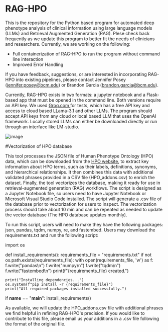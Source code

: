 # RAG-HPO
This is the repository for the Python based program for automated deep phenotype analysis of clinical information using large language models (LLMs) and Retrieval Augmented Generation (RAG). Plese check back frequently as we update this program to better fit the needs of clinicians and researchers. Currently, we are working on the following: 

- Full containerization of RAG-HPO to run the program without command line interaction
- Improved Error Handling

If you have feedback, suggestions, or are interested in incorporating RAG-HPO into existing pipelines, please contact Jennifer Posey (jennifer.posey@bcm.edu) or Brandon Garcia (brandon.garcia@bcm.edu).

Currently, RAG-HPO exists in two formats: a jupyter notebook and a Flask-based app that must be opened in the command line. Both versions require an API key. We used [Groq.com
](https://console.groq.com) for tests, which has a free API key and access to cloud based LLama-3.1 and other LLMs. The program should accept API keys from any cloud or local based LLM that uses the OpenAI framework. Locally stored LLMs can either be downloaded directly or run through an interface like LM-studio. 


 
![image](https://github.com/user-attachments/assets/5863d790-f887-428b-b63f-c001314143af)


#Vectorization of HPO database

This tool processes the JSON file of Human Phenotype Ontology (HPO) data, which can be downloaded from the [HPO website](https://hpo.jax.org/data/ontology), to extract key information about HPO terms, such as their labels, definitions, synonyms, and hierarchical relationships. It then combines this data with additional validated phrases provided in a CSV file (HPO_addons.csv) to enrich the dataset. Finally, the tool vectorizes the database, making it ready for use in retrieval-augmented generation (RAG) workflows. The script is designed as a Jupyter Notebook file, so users need to have Jupyter Notebook or Microsoft Visual Studio Code installed. The script will generate a .csv file of the database prior to vectorization for users to inspect. The vectorization process should take about 10 min and can be repeated as needed to update the vector database (The HPO database updates monthly).

To run this script, users will need to make they have the following packages: json, pandas, tqdm, numpy, re, and fastembed. Users may download the requirements.txt and run the following script:

import os

def install_requirements():
    requirements_file = "requirements.txt"
    if not os.path.exists(requirements_file):
        with open(requirements_file, 'w') as f:
            f.write("pandas\n")
            f.write("numpy\n")
            f.write("tqdm\n")
            f.write("fastembed\n")
        print(f"{requirements_file} created.")
    
    print("Installing dependencies...")
    os.system(f"pip install -r {requirements_file}")
    print("All required packages installed successfully.")

if __name__ == "__main__":
    install_requirements()

As available, we will update the HPO_addons.csv file with additional phrases we find helpful in refining RAG-HPO's precision. If you would like to contribute to this file, please email us your additions in a .csv file following the format of the original file. 
